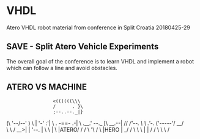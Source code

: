 # VHDL
Atero VHDL robot material from conference in Split Croatia 20180425-29

## SAVE - Split Atero Vehicle Experiments
The overall goal of the conference is to learn VHDL and implement a robot which can follow a line and avoid obstacles.

## ATERO VS MACHINE
                     <((((((\\\
                     /      . }\
                     ;--..--._|}
  (\                 '--/\--'  )
   \\                | '-'  :'|
    \\               . -==- .-|
     \\               \.__.'   \--._
     [\\          __.--|       //  _/'--.
     \ \\       .'-._ ('-----'/ __/      \
      \ \\     /   __>|      | '--.       |
       \ \\   |   \   |ATERO/    /       /
        \ '\ /     \  |HERO |  _/       /
         \  \       \ |     | /        /
          \  \      \        /
